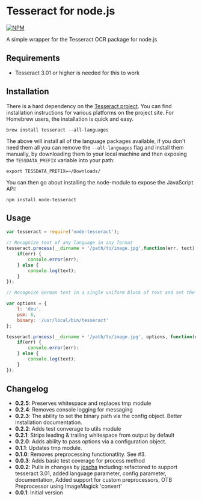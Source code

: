 # Tesseract for node.js

[![NPM](https://nodei.co/npm/node-tesseract.png)](https://nodei.co/npm/node-tesseract/)

A simple wrapper for the Tesseract OCR package for node.js

## Requirements

* Tesseract 3.01 or higher is needed for this to work

## Installation
There is a hard dependency on the [Tesseract project](https://code.google.com/p/tesseract-ocr/).  You can find installation instructions for various platforms on the project site. For Homebrew users, the installation is quick and easy.

    brew install tesseract --all-languages

The above will install all of the language packages available, if you don't need them all you can remove the `--all-languages` flag and install them manually, by downloading them to your local machine and then exposing the `TESSDATA_PREFIX` variable into your path:

    export TESSDATA_PREFIX=~/Downloads/

You can then go about installing the node-module to expose the JavaScript API:

    npm install node-tesseract

## Usage

```JavaScript
var tesseract = require('node-tesseract');

// Recognize text of any language in any format
tesseract.process(__dirname + '/path/to/image.jpg',function(err, text) {
	if(err) {
		console.error(err);
	} else {
		console.log(text);
	}
});

// Recognize German text in a single uniform block of text and set the binary path

var options = {
	l: 'deu',
	psm: 6,
	binary: '/usr/local/bin/tesseract'
};

tesseract.process(__dirname + '/path/to/image.jpg', options, function(err, text) {
	if(err) {
		console.error(err);
	} else {
		console.log(text);
	}
});
```

## Changelog
* **0.2.5**: Preserves whitespace and replaces tmp module
* **0.2.4**: Removes console logging for messaging
* **0.2.3**: The ability to set the binary path via the config object.  Better installation documentation.
* **0.2.2**: Adds test converage to utils module
* **0.2.1**: Strips leading & trailing whitespace from output by default
* **0.2.0**: Adds ability to pass options via a configuration object.
* **0.1.1**: Updates tmp module.
* **0.1.0**: Removes preprocessing functionatlity.  See #3.
* **0.0.3**: Adds basic test coverage for process method
* **0.0.2**: Pulls in changes by [joscha](https://github.com/joscha) including: refactored to support tesseract 3.01, added language parameter, config parameter, documentation, Added support for custom preprocessors, OTB Preprocessor using ImageMagick 'convert'
* **0.0.1**: Initial version
